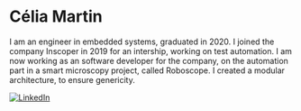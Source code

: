 # Célia Martin

I am an engineer in embedded systems, graduated in 2020.
I joined the company Inscoper in 2019 for an intership, working on test automation.
I am now working as an software developer for the company, on the automation part in a smart microscopy project, called Roboscope.
I created a modular architecture, to ensure genericity.


[![LinkedIn](https://badgen.net/badge/icon/linkedin?icon=linkedin&label)](https://www.linkedin.com/in/c%C3%A9lia-martin-747095193/)
